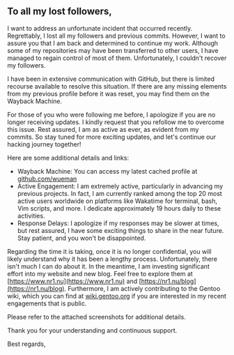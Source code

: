 ## To all my lost followers, 

I want to address an unfortunate incident that occurred recently. Regrettably, I lost all my followers and previous commits. However, I want to assure you that I am back and determined to continue my work. Although some of my repositories may have been transferred to other users, I have managed to regain control of most of them. Unfortunately, I couldn't recover my followers.

I have been in extensive communication with GitHub, but there is limited recourse available to resolve this situation. If there are any missing elements from my previous profile before it was reset, you may find them on the Wayback Machine.

For those of you who were following me before, I apologize if you are no longer receiving updates. I kindly request that you refollow me to overcome this issue. Rest assured, I am as active as ever, as evident from my commits. So stay tuned for more exciting updates, and let's continue our hacking journey together!

Here are some additional details and links:

- Wayback Machine: You can access my latest cached profile at [github.com/wueman](https://web.archive.org/web/20230324173042/https://github.com/wuseman/)
- Active Engagement: I am extremely active, particularly in advancing my previous projects. In fact, I am currently ranked among the top 20 most active users worldwide on platforms like Wakatime for terminal, bash, Vim scripts, and more. I dedicate approximately 19 hours daily to these activities.
- Response Delays: I apologize if my responses may be slower at times, but rest assured, I have some exciting things to share in the near future. Stay patient, and you won't be disappointed.

Regarding the time it is taking, once it is no longer confidential, you will likely understand why it has been a lengthy process. Unfortunately, there isn't much I can do about it. In the meantime, I am investing significant effort into my website and new blog. Feel free to explore them at [https://www.nr1.nu](https://www.nr1.nu) and [https://nr1.nu/blog](https://nr1.nu/blog). Furthermore, I am actively contributing to the Gentoo wiki, which you can find at [wiki.gentoo.org](https://wiki.gentoo.org/index.php?title=User:Wuseman&action=history) if you are interested in my recent engagements that is public.

Please refer to the attached screenshots for additional details.

Thank you for your understanding and continuous support.

Best regards,
